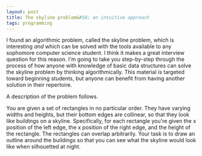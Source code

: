 ```yaml
---
layout: post
title: The skyline problem&#58; an intuitive approach
tags: programming
---
```


I found an algorithmic problem, called the skyline problem, which is interesting *and* which can be solved with the tools available to any sophomore computer science student. I think it makes a great interview question for this reason. I'm going to take you step-by-step through the process of how anyone with knowledge of basic data structures can solve the skyline problem by thinking algorithmically. This material is targeted toward beginning students, but anyone can benefit from having another solution in their repertoire. 

A description of the problem follows.

You are given a set of rectangles in no particular order. They have varying widths and heights, but their bottom edges are collinear, so that they look like buildings on a skyline. Specifically, for each rectangle you're given the x position of the left edge, the x position of the right edge, and the height of the rectangle. The rectangles can overlap arbitrarily. Your task is to draw an outline around the buildings so that you can see what the skyline would look like when silhouetted at night.

<script type="text/javascript" charset="utf-8" src="js/skyline1_edgePreload.js"></script>
<div id="Stage" class="EDGE-540608186" style="width:200px"></div>

